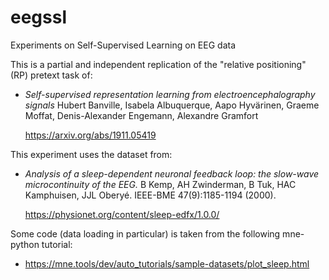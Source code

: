 # eegssl

Experiments on Self-Supervised Learning on EEG data

This is a partial and independent replication of the "relative 
positioning" (RP) pretext task of:

- *Self-supervised representation learning from electroencephalography signals*
  Hubert Banville, Isabela Albuquerque, Aapo Hyvärinen, Graeme Moffat,
  Denis-Alexander Engemann, Alexandre Gramfort

  https://arxiv.org/abs/1911.05419

This experiment uses the dataset from:

- *Analysis of a sleep-dependent neuronal feedback loop: the slow-wave
  microcontinuity of the EEG.* B Kemp, AH Zwinderman, B Tuk, HAC Kamphuisen,
  JJL Oberyé.  IEEE-BME 47(9):1185-1194 (2000).

  https://physionet.org/content/sleep-edfx/1.0.0/

Some code (data loading in particular) is taken from the following mne-python
tutorial:

-  https://mne.tools/dev/auto_tutorials/sample-datasets/plot_sleep.html

